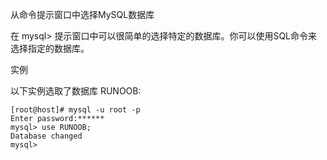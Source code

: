 从命令提示窗口中选择MySQL数据库

在 mysql> 提示窗口中可以很简单的选择特定的数据库。你可以使用SQL命令来选择指定的数据库。

实例

以下实例选取了数据库 RUNOOB:

	[root@host]# mysql -u root -p
	Enter password:******
	mysql> use RUNOOB;
	Database changed
	mysql>